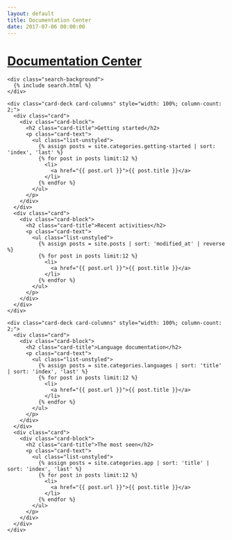 ```yaml
---
layout: default
title: Documentation Center
date: 2017-07-06 00:00:00
---
```



<div class="container">
  <div class="row">
    <h1 class="doc-center">
      <a href="/">Documentation Center </a>
      <a href="/feed.xml" >
        <i class="fa fa-rss side-bar-rss"></i>
      </a>
    </h1>

    <div class="search-background">
      {% include search.html %}
    </div>

    <div class="card-deck card-columns" style="width: 100%; column-count: 2;">
      <div class="card">
        <div class="card-block">
          <h2 class="card-title">Getting started</h2>
          <p class="card-text">
            <ul class="list-unstyled">
              {% assign posts = site.categories.getting-started | sort: 'index', 'last' %}
              {% for post in posts limit:12 %}
                <li>
                  <a href="{{ post.url }}">{{ post.title }}</a>
                </li>
              {% endfor %}
            </ul>
          </p>
        </div>
      </div>
      <div class="card">
        <div class="card-block">
          <h2 class="card-title">Recent activities</h2>
          <p class="card-text">
            <ul class="list-unstyled">
              {% assign posts = site.posts | sort: 'modified_at' | reverse %}
              {% for post in posts limit:12 %}
                <li>
                  <a href="{{ post.url }}">{{ post.title }}</a>
                </li>
              {% endfor %}
            </ul>
          </p>
        </div>
      </div>
    </div>

    <div class="card-deck card-columns" style="width: 100%; column-count: 2;">
      <div class="card">
        <div class="card-block">
          <h2 class="card-title">Language documentation</h2>
          <p class="card-text">
            <ul class="list-unstyled">
              {% assign posts = site.categories.languages | sort: 'title' | sort: 'index', 'last' %}
              {% for post in posts limit:12 %}
                <li>
                  <a href="{{ post.url }}">{{ post.title }}</a>
                </li>
              {% endfor %}
            </ul>
          </p>
        </div>
      </div>
      <div class="card">
        <div class="card-block">
          <h2 class="card-title">The most seen</h2>
          <p class="card-text">
            <ul class="list-unstyled">
              {% assign posts = site.categories.app | sort: 'title' | sort: 'index', 'last' %}
              {% for post in posts limit:12 %}
                <li>
                  <a href="{{ post.url }}">{{ post.title }}</a>
                </li>
              {% endfor %}
            </ul>
          </p>
        </div>
      </div>
    </div>
  </div>
</div>
